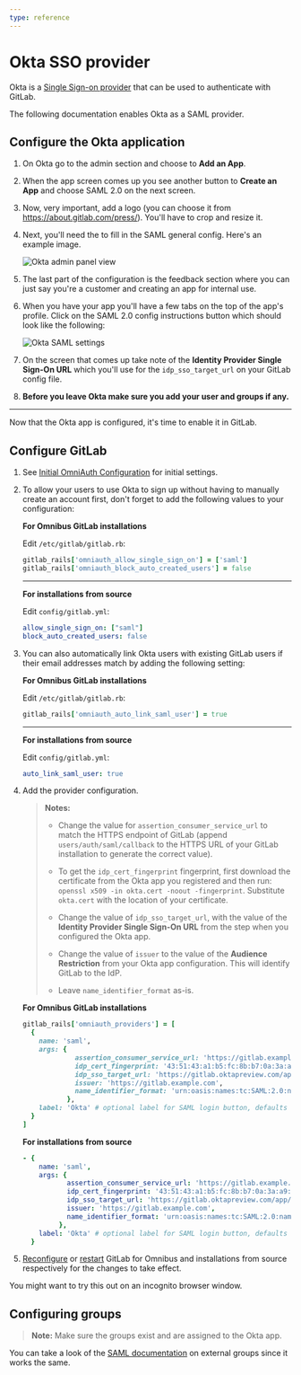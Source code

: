 ```yaml
---
type: reference
---
```


# Okta SSO provider

Okta is a [Single Sign-on provider](https://www.okta.com/products/single-sign-on/) that can be used to authenticate
with GitLab.

The following documentation enables Okta as a SAML provider.

## Configure the Okta application

1. On Okta go to the admin section and choose to **Add an App**.
1. When the app screen comes up you see another button to **Create an App** and
   choose SAML 2.0 on the next screen.
1. Now, very important, add a logo
   (you can choose it from <https://about.gitlab.com/press/>). You'll have to
   crop and resize it.
1. Next, you'll need the to fill in the SAML general config. Here's an example
   image.

   ![Okta admin panel view](img/okta_admin_panel.png)

1. The last part of the configuration is the feedback section where you can
   just say you're a customer and creating an app for internal use.
1. When you have your app you'll have a few tabs on the top of the app's
   profile. Click on the SAML 2.0 config instructions button which should
   look like the following:

   ![Okta SAML settings](img/okta_saml_settings.png)

1. On the screen that comes up take note of the
   **Identity Provider Single Sign-On URL** which you'll use for the
   `idp_sso_target_url` on your GitLab config file.

1. **Before you leave Okta make sure you add your user and groups if any.**

---

Now that the Okta app is configured, it's time to enable it in GitLab.

## Configure GitLab

1. See [Initial OmniAuth Configuration](../../integration/omniauth.md#initial-omniauth-configuration)
   for initial settings.

1. To allow your users to use Okta to sign up without having to manually create
   an account first, don't forget to add the following values to your
   configuration:

   **For Omnibus GitLab installations**

   Edit `/etc/gitlab/gitlab.rb`:

   ```ruby
   gitlab_rails['omniauth_allow_single_sign_on'] = ['saml']
   gitlab_rails['omniauth_block_auto_created_users'] = false
   ```

   ---

   **For installations from source**

   Edit `config/gitlab.yml`:

   ```yaml
   allow_single_sign_on: ["saml"]
   block_auto_created_users: false
   ```

1. You can also automatically link Okta users with existing GitLab users if
   their email addresses match by adding the following setting:

   **For Omnibus GitLab installations**

   Edit `/etc/gitlab/gitlab.rb`:

   ```ruby
   gitlab_rails['omniauth_auto_link_saml_user'] = true
   ```

   ---

   **For installations from source**

   Edit `config/gitlab.yml`:

    ```yaml
    auto_link_saml_user: true
    ```

1. Add the provider configuration.

   >**Notes:**
   >
   >- Change the value for `assertion_consumer_service_url` to match the HTTPS endpoint
   >  of GitLab (append `users/auth/saml/callback` to the HTTPS URL of your GitLab
   >  installation to generate the correct value).
   >
   >- To get the `idp_cert_fingerprint` fingerprint, first download the
   >  certificate from the Okta app you registered and then run:
   >  `openssl x509 -in okta.cert -noout -fingerprint`. Substitute `okta.cert`
   >  with the location of your certificate.
   >
   >- Change the value of `idp_sso_target_url`, with the value of the
   >  **Identity Provider Single Sign-On URL** from the step when you
   >  configured the Okta app.
   >
   >- Change the value of `issuer` to the value of the **Audience Restriction** from your Okta app configuration. This will identify GitLab
   >  to the IdP.
   >
   >- Leave `name_identifier_format` as-is.

   **For Omnibus GitLab installations**

   ```ruby
   gitlab_rails['omniauth_providers'] = [
     {
       name: 'saml',
       args: {
                assertion_consumer_service_url: 'https://gitlab.example.com/users/auth/saml/callback',
                idp_cert_fingerprint: '43:51:43:a1:b5:fc:8b:b7:0a:3a:a9:b1:0f:66:73:a8',
                idp_sso_target_url: 'https://gitlab.oktapreview.com/app/gitlabdev773716_gitlabsaml_1/exk8odl81tBrjpD4B0h7/sso/saml',
                issuer: 'https://gitlab.example.com',
                name_identifier_format: 'urn:oasis:names:tc:SAML:2.0:nameid-format:transient'
              },
       label: 'Okta' # optional label for SAML login button, defaults to "Saml"
     }
   ]
   ```

   **For installations from source**

   ```yaml
   - {
       name: 'saml',
       args: {
              assertion_consumer_service_url: 'https://gitlab.example.com/users/auth/saml/callback',
              idp_cert_fingerprint: '43:51:43:a1:b5:fc:8b:b7:0a:3a:a9:b1:0f:66:73:a8',
              idp_sso_target_url: 'https://gitlab.oktapreview.com/app/gitlabdev773716_gitlabsaml_1/exk8odl81tBrjpD4B0h7/sso/saml',
              issuer: 'https://gitlab.example.com',
              name_identifier_format: 'urn:oasis:names:tc:SAML:2.0:nameid-format:transient'
            },
       label: 'Okta' # optional label for SAML login button, defaults to "Saml"
     }
   ```

1. [Reconfigure](../restart_gitlab.md#omnibus-gitlab-reconfigure) or [restart](../restart_gitlab.md#installations-from-source) GitLab for Omnibus and installations
   from source respectively for the changes to take effect.

You might want to try this out on an incognito browser window.

## Configuring groups

>**Note:**
Make sure the groups exist and are assigned to the Okta app.

You can take a look of the [SAML documentation](../../integration/saml.md#marking-users-as-external-based-on-saml-groups) on external groups since
it works the same.

<!-- ## Troubleshooting

Include any troubleshooting steps that you can foresee. If you know beforehand what issues
one might have when setting this up, or when something is changed, or on upgrading, it's
important to describe those, too. Think of things that may go wrong and include them here.
This is important to minimize requests for support, and to avoid doc comments with
questions that you know someone might ask.

Each scenario can be a third-level heading, e.g. `### Getting error message X`.
If you have none to add when creating a doc, leave this section in place
but commented out to help encourage others to add to it in the future. -->
